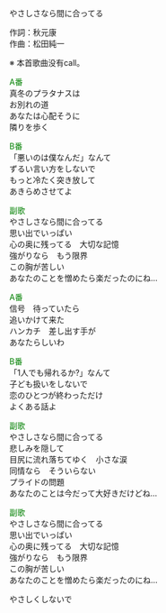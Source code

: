 やさしさなら間に合ってる  
  
作詞：秋元康  
作曲：松田純一  
  
※ 本首歌曲没有call。  
  
<font color=green>A番</font>  
真冬のプラタナスは  
お別れの道  
あなたは心配そうに  
隣りを歩く  
  
<font color=green>B番</font>  
「悪いのは僕なんだ」なんて  
ずるい言い方をしないで  
もっと冷たく突き放して  
あきらめさせてよ  
  
<font color=green>副歌</font>  
やさしさなら間に合ってる  
思い出でいっぱい  
心の奥に残ってる　大切な記憶  
強がりなら　もう限界  
この胸が苦しい  
あなたのことを憎めたら楽だったのにね…  
  
<font color=green>A番</font>  
信号　待っていたら  
追いかけて来た  
ハンカチ　差し出す手が  
あなたらしいわ  
  
<font color=green>B番</font>  
「1人でも帰れるか?」なんて  
子ども扱いをしないで  
恋のひとつが終わっただけ  
よくある話よ  
  
<font color=green>副歌</font>  
やさしさなら間に合ってる  
悲しみを隠して  
目尻に流れ落ちてゆく　小さな涙  
同情なら　そういらない  
プライドの問題  
あなたのことは今だって大好きだけどね…  
  
<font color=green>副歌</font>  
やさしさなら間に合ってる  
思い出でいっぱい  
心の奥に残ってる　大切な記憶  
強がりなら　もう限界  
この胸が苦しい  
あなたのことを憎めたら楽だったのにね…  
  
やさしくしないで  
